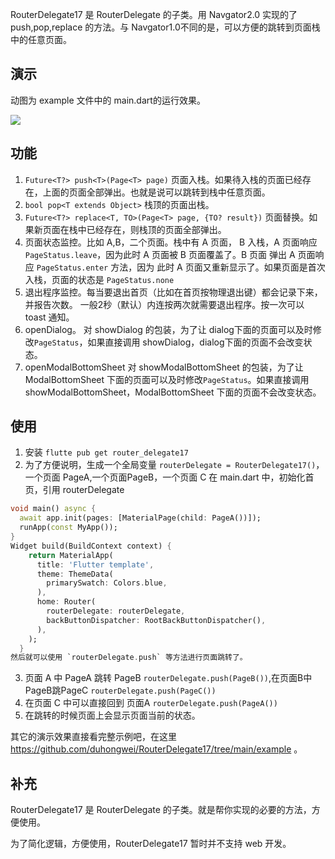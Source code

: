 RouterDelegate17 是 RouterDelegate 的子类。用 Navgator2.0 实现的了 push,pop,replace 的方法。与 Navgator1.0不同的是，可以方便的跳转到页面栈中的任意页面。 

## 演示
动图为 example 文件中的 main.dart的运行效果。

<img src="https://github.com/duhongwei/RouterDelegate17/blob/main/img/demo.gif"/>

## 功能
1. `Future<T?> push<T>(Page<T> page)` 页面入栈。如果待入栈的页面已经存在，上面的页面全部弹出。也就是说可以跳转到栈中任意页面。
2. `bool pop<T extends Object>` 栈顶的页面出栈。
3. `Future<T?> replace<T, TO>(Page<T> page, {TO? result})` 页面替换。如果新页面在栈中已经存在，则栈顶的页面全部弹出。
4. 页面状态监控。比如 A,B，二个页面。栈中有 A 页面， B 入栈，A 页面响应 `PageStatus.leave`，因为此时 A 页面被 B 页面覆盖了。B 页面 弹出 A 页面响应 `PageStatus.enter` 方法，因为 此时 A 页面又重新显示了。如果页面是首次入栈，页面的状态是 `PageStatus.none`
5. 退出程序监控。每当要退出首页（比如在首页按物理退出键）都会记录下来，并报告次数。
一般2秒（默认）内连按两次就需要退出程序。按一次可以 toast 通知。
6. openDialog。 对 showDialog 的包装，为了让 dialog下面的页面可以及时修改`PageStatus`，如果直接调用 showDialog，dialog下面的页面不会改变状态。
7. openModalBottomSheet 对 showModalBottomSheet 的包装，为了让 ModalBottomSheet 下面的页面可以及时修改`PageStatus`。如果直接调用  showModalBottomSheet，ModalBottomSheet 下面的页面不会改变状态。
## 使用

1. 安装
`flutte pub get router_delegate17`
2. 为了方便说明，生成一个全局变量 `routerDelegate = RouterDelegate17()`，一个页面 PageA,一个页面PageB，一个页面 C
在 main.dart 中，初始化首页，引用 routerDelegate
```dart
void main() async {
  await app.init(pages: [MaterialPage(child: PageA())]);
  runApp(const MyApp());
}
Widget build(BuildContext context) {
    return MaterialApp(
      title: 'Flutter template',
      theme: ThemeData(
        primarySwatch: Colors.blue,
      ),
      home: Router(
        routerDelegate: routerDelegate,
        backButtonDispatcher: RootBackButtonDispatcher(),
      ),
    );
  }
然后就可以使用 `routerDelegate.push` 等方法进行页面跳转了。
```
3. 页面 A 中 PageA 跳转 PageB `routerDelegate.push(PageB())`,在页面B中 PageB跳PageC `routerDelegate.push(PageC())`
4. 在页面 C 中可以直接回到 页面A `routerDelegate.push(PageA())`
5. 在跳转的时候页面上会显示页面当前的状态。

其它的演示效果直接看完整示例吧，在这里 https://github.com/duhongwei/RouterDelegate17/tree/main/example 。

## 补充

RouterDelegate17 是 RouterDelegate 的子类。就是帮你实现的必要的方法，方便使用。

为了简化逻辑，方便使用，RouterDelegate17 暂时并不支持 web 开发。


